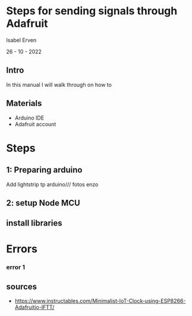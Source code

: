 # Steps for sending signals through Adafruit
Isabel Erven 

26 - 10 - 2022

## Intro
In this manual I will walk through on how to

## Materials
- Arduino IDE 
- Adafruit account 

# Steps
## 1: Preparing arduino
Add lightstrip tp arduino/// fotos enzo

## 2: setup Node MCU

## install libraries


# Errors

### error 1

## sources
- https://www.instructables.com/Minimalist-IoT-Clock-using-ESP8266-Adafruitio-IFTT/
